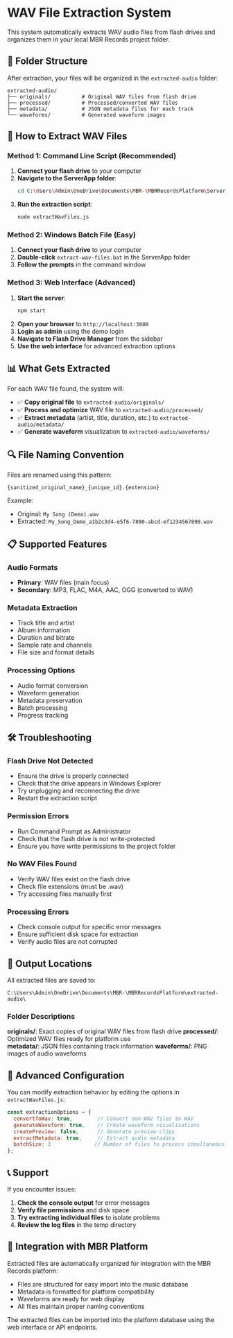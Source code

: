 # WAV File Extraction System

This system automatically extracts WAV audio files from flash drives and organizes them in your local MBR Records project folder.

## 📁 Folder Structure

After extraction, your files will be organized in the `extracted-audio` folder:

```
extracted-audio/
├── originals/          # Original WAV files from flash drive
├── processed/          # Processed/converted WAV files
├── metadata/           # JSON metadata files for each track
└── waveforms/          # Generated waveform images
```

## 🚀 How to Extract WAV Files

### Method 1: Command Line Script (Recommended)

1. **Connect your flash drive** to your computer
2. **Navigate to the ServerApp folder**:
   ```bash
   cd C:\Users\Admin\OneDrive\Documents\MBR-\MBRRecordsPlatform\ServerApp
   ```
3. **Run the extraction script**:
   ```bash
   node extractWavFiles.js
   ```

### Method 2: Windows Batch File (Easy)

1. **Connect your flash drive** to your computer
2. **Double-click** `extract-wav-files.bat` in the ServerApp folder
3. **Follow the prompts** in the command window

### Method 3: Web Interface (Advanced)

1. **Start the server**:
   ```bash
   npm start
   ```
2. **Open your browser** to `http://localhost:3000`
3. **Login as admin** using the demo login
4. **Navigate to Flash Drive Manager** from the sidebar
5. **Use the web interface** for advanced extraction options

## 📊 What Gets Extracted

For each WAV file found, the system will:

- ✅ **Copy original file** to `extracted-audio/originals/`
- ✅ **Process and optimize** WAV file to `extracted-audio/processed/`
- ✅ **Extract metadata** (artist, title, duration, etc.) to `extracted-audio/metadata/`
- ✅ **Generate waveform** visualization to `extracted-audio/waveforms/`

## 🔍 File Naming Convention

Files are renamed using this pattern:
```
{sanitized_original_name}_{unique_id}.{extension}
```

Example:
- Original: `My Song (Demo).wav`
- Extracted: `My_Song_Demo_a1b2c3d4-e5f6-7890-abcd-ef1234567890.wav`

## 📋 Supported Features

### Audio Formats
- **Primary**: WAV files (main focus)
- **Secondary**: MP3, FLAC, M4A, AAC, OGG (converted to WAV)

### Metadata Extraction
- Track title and artist
- Album information
- Duration and bitrate
- Sample rate and channels
- File size and format details

### Processing Options
- Audio format conversion
- Waveform generation
- Metadata preservation
- Batch processing
- Progress tracking

## 🛠 Troubleshooting

### Flash Drive Not Detected
- Ensure the drive is properly connected
- Check that the drive appears in Windows Explorer
- Try unplugging and reconnecting the drive
- Restart the extraction script

### Permission Errors
- Run Command Prompt as Administrator
- Check that the flash drive is not write-protected
- Ensure you have write permissions to the project folder

### No WAV Files Found
- Verify WAV files exist on the flash drive
- Check file extensions (must be .wav)
- Try accessing files manually first

### Processing Errors
- Check console output for specific error messages
- Ensure sufficient disk space for extraction
- Verify audio files are not corrupted

## 📁 Output Locations

All extracted files are saved to:
```
C:\Users\Admin\OneDrive\Documents\MBR-\MBRRecordsPlatform\extracted-audio\
```

### Folder Descriptions

**originals/**: Exact copies of original WAV files from flash drive
**processed/**: Optimized WAV files ready for platform use  
**metadata/**: JSON files containing track information
**waveforms/**: PNG images of audio waveforms

## 🔧 Advanced Configuration

You can modify extraction behavior by editing the options in `extractWavFiles.js`:

```javascript
const extractionOptions = {
  convertToWav: true,        // Convert non-WAV files to WAV
  generateWaveform: true,    // Create waveform visualizations
  createPreview: false,      // Generate preview clips
  extractMetadata: true,     // Extract audio metadata
  batchSize: 3              // Number of files to process simultaneously
};
```

## 📞 Support

If you encounter issues:

1. **Check the console output** for error messages
2. **Verify file permissions** and disk space
3. **Try extracting individual files** to isolate problems
4. **Review the log files** in the temp directory

## 🔄 Integration with MBR Platform

Extracted files are automatically organized for integration with the MBR Records platform:

- Files are structured for easy import into the music database
- Metadata is formatted for platform compatibility
- Waveforms are ready for web display
- All files maintain proper naming conventions

The extracted files can be imported into the platform database using the web interface or API endpoints.